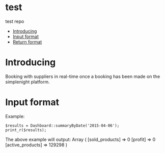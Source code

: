 # test
test repo
* [Introducing](#introducing)
* [Input format](#input-format)
* [Return format](#return-format)

Introducing
===========

Booking with suppliers in real-time once a booking has been made on the simplenight platform.

Input format
============

Example:

	$results = Dashboard::summaryByDate('2015-04-06');
	print_r($results);

The above example will output:
	Array
	(
		[sold_products] => 0
		[profit] => 0
		[active_products] => 129298
	)

```
